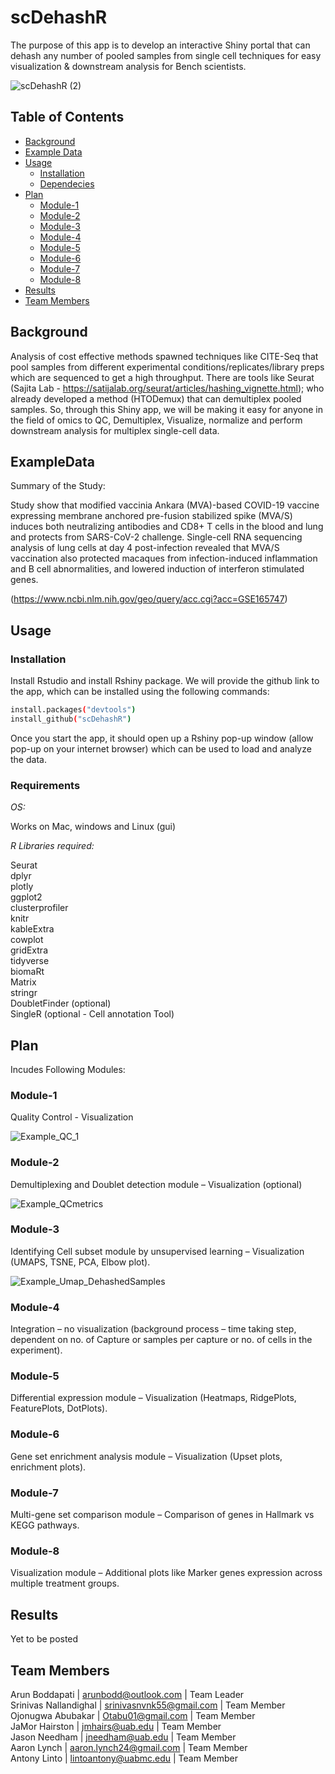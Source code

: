 # scDehashR
The purpose of this app is to develop an interactive Shiny portal that can dehash any number of pooled samples from single cell techniques for easy visualization & downstream analysis for Bench scientists.
 
<p align="center">

 ![scDehashR (2)](https://user-images.githubusercontent.com/22992035/182951623-80e3b41e-1ac9-4f2b-98f5-b8a3aa906573.gif)

</p>

## Table of Contents
 - [Background](#background)
 - [Example Data](#exampledata)
 - [Usage](#usage)
     - [Installation](#installation)
     - [Dependecies](#requirements)
 - [Plan](#plan)
     - [Module-1](#module-1)
     - [Module-2](#module-2)
     - [Module-3](#module-3)
     - [Module-4](#module-4)
     - [Module-5](#module-5)
     - [Module-6](#module-6)
     - [Module-7](#module-7)
     - [Module-8](#module-8)
 - [Results](#results)
 - [Team Members](#team-members)

## Background

Analysis of cost effective methods spawned techniques like CITE-Seq that pool samples from different experimental conditions/replicates/library preps which are sequenced to get a high throughput. There are tools like Seurat (Sajita Lab - https://satijalab.org/seurat/articles/hashing_vignette.html); who already developed a method (HTODemux) that can demultiplex pooled samples. So, through this Shiny app, we will be making it easy for anyone in the field of omics to QC, Demultiplex, Visualize, normalize and perform downstream analysis for multiplex single-cell data.


## ExampleData

Summary of the Study:

Study show that modified vaccinia Ankara (MVA)-based COVID-19 vaccine expressing membrane anchored pre-fusion stabilized spike (MVA/S) induces both neutralizing antibodies and CD8+ T cells in the blood and lung and protects from SARS-CoV-2 challenge. Single-cell RNA sequencing analysis of lung cells at day 4 post-infection revealed that MVA/S vaccination also protected macaques from infection-induced inflammation and B cell abnormalities, and lowered induction of interferon stimulated genes.

(https://www.ncbi.nlm.nih.gov/geo/query/acc.cgi?acc=GSE165747)

## Usage

### Installation

Install Rstudio and install Rshiny package. We will provide the github link to the app, which can be installed using the following commands:

```sh
install.packages("devtools")
install_github("scDehashR")
```
Once you start the app, it should open up a Rshiny pop-up window (allow pop-up on your internet browser) which can be used to load and analyze the data.

### Requirements

*OS:*

Works on Mac, windows and Linux (gui)

*R Libraries required:*

Seurat  
dplyr  
plotly  
ggplot2  
clusterprofiler  
knitr  
kableExtra  
cowplot  
gridExtra  
tidyverse  
biomaRt  
Matrix  
stringr  
DoubletFinder (optional)  
SingleR (optional - Cell annotation Tool)  

## Plan

Incudes Following Modules:

### Module-1

Quality Control - Visualization  

<p align="center">
 
 ![Example_QC_1](https://user-images.githubusercontent.com/22992035/182963897-e8983b6c-b3bb-4d63-b1e6-72d8815e73bf.png)

</p>

### Module-2

Demultiplexing and Doublet detection module – Visualization (optional)  

<p align="center">
 
 ![Example_QCmetrics](https://user-images.githubusercontent.com/22992035/182962598-05e561c1-576f-4c46-8b49-225029d37d9c.png)  
 
</p>


### Module-3 

Identifying Cell subset module by unsupervised learning – Visualization (UMAPS, TSNE, PCA, Elbow plot).  

<p align="center">

![Example_Umap_DehashedSamples](https://user-images.githubusercontent.com/22992035/182963974-89006d82-b05b-47ae-a070-a2141c8199e4.png)

</p>

### Module-4 

Integration – no visualization (background process – time taking step, dependent on no. of Capture or samples per capture or no. of cells in the experiment).  

### Module-5 

Differential expression module – Visualization (Heatmaps, RidgePlots, FeaturePlots, DotPlots).  

### Module-6

Gene set enrichment analysis module – Visualization (Upset plots, enrichment plots).  

### Module-7

Multi-gene set comparison module – Comparison of genes in Hallmark vs KEGG pathways.  

### Module-8

Visualization module – Additional plots like Marker genes expression across multiple treatment groups.  


## Results

Yet to be posted

## Team Members

Arun Boddapati | arunbodd@outlook.com | Team Leader  
Srinivas Nallandighal | srinivasnvnk55@gmail.com | Team Member  
Ojonugwa Abubakar | Otabu01@gmail.com | Team Member  
JaMor Hairston | jmhairs@uab.edu | Team Member  
Jason Needham | jneedham@uab.edu | Team Member  
Aaron Lynch | aaron.lynch24@gmail.com | Team Member  
Antony Linto | lintoantony@uabmc.edu | Team Member  
